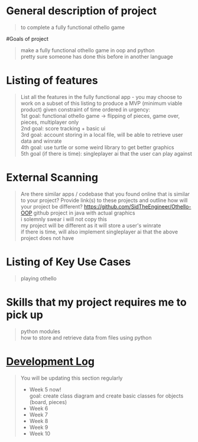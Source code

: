 # General description of project
> to complete a fully functional othello game 

#Goals of project
> make a fully functional othello game in oop and python<br>
> pretty sure someone has done this before in another language<br>


# Listing of features
> List all the features in the fully functional app - you may choose to work on a subset of this listing to produce a MVP (minimum viable product) given constraint of time
> ordered in urgency:<br>
> 1st goal: functional othello game -> flipping of pieces, game over, pieces, multiplayer only<br>
> 2nd goal: score tracking + basic ui<br>
> 3rd  goal: account storing in a local file, will be able to retrieve user data and winrate<br>
> 4th goal: use turtle or some weird library to get better graphics<br>
> 5th goal (if there is time): singleplayer ai that the user can play against<br>

# External Scanning
> Are there similar apps / codebase that you found online that is similar to your project?  Provide link(s) to these projects and outline how will your project be different?
> https://github.com/SidTheEngineer/Othello-OOP github project in java with actual graphics<br>
> i solemnly swear i will not copy this<br>
> my project will be different as it will store a user's winrate<br>
> if there is time, will also implement singleplayer ai that the above project does not have<br>

# Listing of Key Use Cases
> playing othello

# Skills that my project requires me to pick up
> python modules<br>
> how to store and retrieve data from files using python<br>


# [Development Log](/devlog.md)
> You will be updating this section regularly
> - Week 5 now! <br>
> goal: create class diagram and create basic classes for objects (board, pieces) 
> - Week 6
> - Week 7
> - Week 8
> - Week 9
> - Week 10
